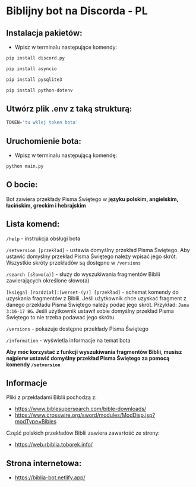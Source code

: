 # Biblijny bot na Discorda - PL

## Instalacja pakietów:

* Wpisz w terminalu następujące komendy:

``` python
pip install discord.py
```

``` python
pip install asyncio
```

``` python
pip install pysqlite3
```

``` python
pip install python-dotenv
```

## Utwórz plik .env z taką strukturą:

``` python
TOKEN='tu wklej token bota'
```

## Uruchomienie bota:

* Wpisz w terminalu następującą komendę:

``` python
python main.py
```

## O bocie: 

Bot zawiera przekłady Pisma Świętego w **języku polskim, angielskim, łacińskim, greckim i hebrajskim**

## **Lista komend:**

`/help` - instrukcja obsługi bota

`/setversion [przekład]` - ustawia domyślny przekład Pisma Świętego. Aby ustawić domyślny przekład Pisma Świętego należy wpisać jego skrót. Wszystkie skróty przekładów są dostępne w `/versions`

`/search [słowo(a)]` - służy do wyszukiwania fragmentów Biblii zawierających określone słowo(a)

`[księga] [rozdział]:[werset-(y)] [przekład]` - schemat komendy do uzyskania fragmentów z Biblii. Jeśli użytkownik chce uzyskać fragment z danego przekładu Pisma Świętego należy podać jego skrót. Przykład: `Jana 3:16-17 BG`. Jeśli użytkownik ustawił sobie domyślny przekład Pisma Świętego to nie trzeba podawać jego skrótu.

`/versions` - pokazuje dostępne przekłady Pisma Świętego

`/information` - wyświetla informacje na temat bota

**Aby móc korzystać z funkcji wyszukiwania fragmentów Biblii, musisz najpierw ustawić domyślny przekład Pisma Świętego za pomocą komendy `/setversion`**

## Informacje

<p>Pliki z przekładami Biblii pochodzą z:</p>

* https://www.biblesupersearch.com/bible-downloads/
* https://www.crosswire.org/sword/modules/ModDisp.jsp?modType=Bibles

<p>Część polskich przekładów Biblii zawiera zawartość ze strony:</p>

* https://web.rbiblia.toborek.info/

## **Strona internetowa:** 

* https://biblia-bot.netlify.app/
